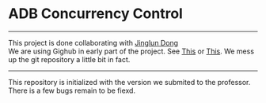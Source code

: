 ADB Concurrency Control
=======================

---

This project is done collaborating with [Jinglun Dong](https://github.com/jinglundong)  
We are using Gighub in early part of the project. 
See [This](https://github.com/DaoanXU/ADB_Concurrency_Control_Stash) or 
[This](https://github.com/jinglundong/ADB_Concurrency_Control).
We mess up the git repository a little bit in fact.

---

This repository is initialized with the version we submited to the professor.  
There is a few bugs remain to be fiexd.
